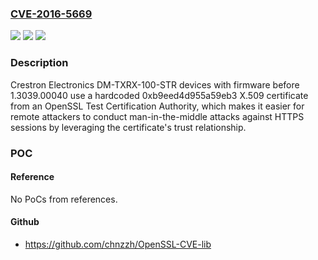 ### [CVE-2016-5669](https://cve.mitre.org/cgi-bin/cvename.cgi?name=CVE-2016-5669)
![](https://img.shields.io/static/v1?label=Product&message=n%2Fa&color=blue)
![](https://img.shields.io/static/v1?label=Version&message=n%2Fa&color=blue)
![](https://img.shields.io/static/v1?label=Vulnerability&message=n%2Fa&color=brighgreen)

### Description

Crestron Electronics DM-TXRX-100-STR devices with firmware before 1.3039.00040 use a hardcoded 0xb9eed4d955a59eb3 X.509 certificate from an OpenSSL Test Certification Authority, which makes it easier for remote attackers to conduct man-in-the-middle attacks against HTTPS sessions by leveraging the certificate's trust relationship.

### POC

#### Reference
No PoCs from references.

#### Github
- https://github.com/chnzzh/OpenSSL-CVE-lib

